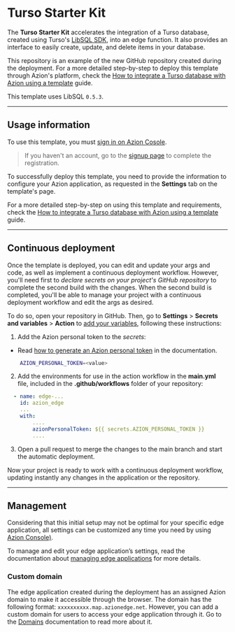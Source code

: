 # Turso Starter Kit

The **Turso Starter Kit** accelerates the integration of a Turso database, created using Turso's [LibSQL SDK](https://turso.tech/libsql), into an edge function. It also provides an interface to easily create, update, and delete items in your database.

This repository is an example of the new GitHub repository created during the deployment. For a more detailed step-by-step to deploy this template through Azion's platform, check the [How to integrate a Turso database with Azion using a template](https://www.azion.com/en/documentation/products/guides/turso-starter-kit/) guide.

This template uses LibSQL `0.5.3`.

---

## Usage information

To use this template, you must [sign in on Azion Cosole](https://console.azion.com/login).

> If you haven't an account, go to the [signup page](https://console.azion.com/signup) to complete the registration.

To successfully deploy this template, you need to provide the information to configure your Azion application, as requested in the **Settings** tab on the template's page.

For a more detailed step-by-step on using this template and requirements, check the [How to integrate a Turso database with Azion using a template](https://www.azion.com/en/documentation/products/guides/turso-starter-kit/) guide.

---

## Continuous deployment

Once the template is deployed, you can edit and update your args and code, as well as implement a continuous deployment workflow. However, you'll need first to *declare secrets on your project's GitHub repository* to complete the second build with the changes. When the second build is completed, you'll be able to manage your project with a continuous deployment workflow and edit the args as desired.

To do so, open your repository in GitHub. Then, go to **Settings** > **Secrets and variables** > **Action** to [add your variables](https://docs.github.com/en/actions/security-guides/encrypted-secrets), following these instructions:

1. Add the Azion personal token to the *secrets*:
- Read [how to generate an Azion personal token](https://www.azion.com/en/documentation/products/guides/personal-tokens/) in the documentation.

```bash
    AZION_PERSONAL_TOKEN=<value>
```

2. Add the environments for use in the action workflow in the **main.yml** file, included in the **.github/workflows** folder of your repository:

```yml
  - name: edge-...
    id: azion_edge
    ...
    with:
        ....
        azionPersonalToken: ${{ secrets.AZION_PERSONAL_TOKEN }}
        ....

```

3. Open a pull request to merge the changes to the main branch and start the automatic deployment.

Now your project is ready to work with a continuous deployment workflow, updating instantly any changes in the application or the repository. 

---

## Management

Considering that this initial setup may not be optimal for your specific edge application, all settings can be customized any time you need by using [Azion Console)](https://console.azion.com/).

To manage and edit your edge application’s settings, read the documentation about [managing edge applications](https://www.azion.com/en/documentation/products/edge-application/first-steps/) for more details.

### Custom domain

The edge application created during the deployment has an assigned Azion domain to make it accessible through the browser. The domain has the following format: `xxxxxxxxxx.map.azionedge.net`. However, you can add a custom domain for users to access your edge application through it. Go to the [Domains](https://www.azion.com/en/documentation/products/guides/configure-a-domain/) documentation to read more about it.
